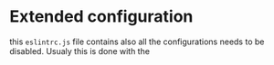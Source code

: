# Extended configuration

this `eslintrc.js` file contains also all the configurations needs to be disabled.
Usualy this is done with the
